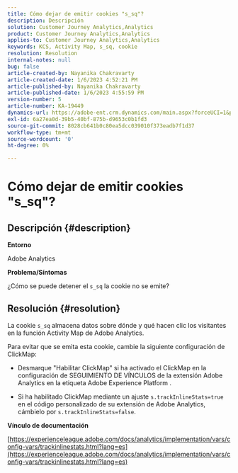 ```yaml
---
title: Cómo dejar de emitir cookies "s_sq"?
description: Descripción
solution: Customer Journey Analytics,Analytics
product: Customer Journey Analytics,Analytics
applies-to: Customer Journey Analytics,Analytics
keywords: KCS, Activity Map, s_sq, cookie
resolution: Resolution
internal-notes: null
bug: false
article-created-by: Nayanika Chakravarty
article-created-date: 1/6/2023 4:52:21 PM
article-published-by: Nayanika Chakravarty
article-published-date: 1/6/2023 4:55:59 PM
version-number: 5
article-number: KA-19449
dynamics-url: https://adobe-ent.crm.dynamics.com/main.aspx?forceUCI=1&pagetype=entityrecord&etn=knowledgearticle&id=a8f5d877-e28d-ed11-81ac-6045bd006ce9
exl-id: 6a27ea0d-39b5-40bf-875b-d9653c0b1fd3
source-git-commit: 8028cb641b0c80ea5dcc039010f373eadb7f1d37
workflow-type: tm+mt
source-wordcount: '0'
ht-degree: 0%

---
```


# Cómo dejar de emitir cookies &quot;s_sq&quot;?

## Descripción {#description}


<b>Entorno</b>

Adobe Analytics

<b>Problema/Síntomas</b>

¿Cómo se puede detener el `s_sq` la cookie no se emite?


## Resolución {#resolution}


La cookie `s_sq` almacena datos sobre dónde y qué hacen clic los visitantes en la función Activity Map de Adobe Analytics.

Para evitar que se emita esta cookie, cambie la siguiente configuración de ClickMap:

- Desmarque &quot;Habilitar ClickMap&quot; si ha activado el ClickMap en la configuración de SEGUIMIENTO DE VÍNCULOS de la extensión Adobe Analytics en la etiqueta Adobe Experience Platform .

- Si ha habilitado ClickMap mediante un ajuste `s.trackInlineStats=true` en el código personalizado de su extensión de Adobe Analytics, cámbielo por `s.trackInlineStats=false`.

<b>Vínculo de documentación</b>

[https://experienceleague.adobe.com/docs/analytics/implementation/vars/config-vars/trackinlinestats.html?lang=es](https://experienceleague.adobe.com/docs/analytics/implementation/vars/config-vars/trackinlinestats.html?lang=es)
